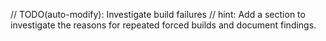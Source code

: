 // TODO(auto-modify): Investigate build failures
// hint: Add a section to investigate the reasons for repeated forced builds and document findings.
